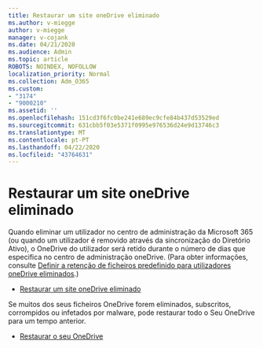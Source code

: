 ```yaml
---
title: Restaurar um site oneDrive eliminado
ms.author: v-miegge
author: v-miegge
manager: v-cojank
ms.date: 04/21/2020
ms.audience: Admin
ms.topic: article
ROBOTS: NOINDEX, NOFOLLOW
localization_priority: Normal
ms.collection: Adm_O365
ms.custom:
- "3174"
- "9000210"
ms.assetid: ''
ms.openlocfilehash: 151cd3f6fc0be241e689ec9cfe84b437d53529ed
ms.sourcegitcommit: 631cbb5f03e5371f0995e976536d24e9d13746c3
ms.translationtype: MT
ms.contentlocale: pt-PT
ms.lasthandoff: 04/22/2020
ms.locfileid: "43764631"
---
```

# <a name="restore-a-deleted-onedrive-site"></a>Restaurar um site oneDrive eliminado

Quando eliminar um utilizador no centro de administração da Microsoft 365 (ou quando um utilizador é removido através da sincronização do Diretório Ativo), o OneDrive do utilizador será retido durante o número de dias que especifica no centro de administração oneDrive. (Para obter informações, consulte [Definir a retenção de ficheiros predefinido para utilizadores oneDrive eliminados](https://docs.microsoft.com/onedrive/set-retention).)

* [Restaurar um site oneDrive eliminado](https://docs.microsoft.com/onedrive/restore-deleted-onedrive)

Se muitos dos seus ficheiros OneDrive forem eliminados, subscritos, corrompidos ou infetados por malware, pode restaurar todo o Seu OneDrive para um tempo anterior.

* [Restaurar o seu OneDrive](https://support.office.com/article/Restore-your-OneDrive-fa231298-759d-41cf-bcd0-25ac53eb8a15)